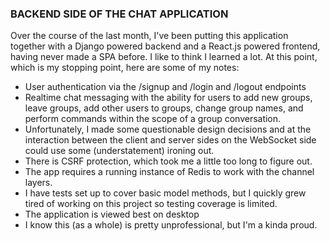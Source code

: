 ### BACKEND SIDE OF THE CHAT APPLICATION

Over the course of the last month, I've been putting this application together with a
Django powered backend and a React.js powered frontend, having never made a SPA before.
I like to think I learned a lot. At this point, which is my stopping point, here are
some of my notes:

- User authentication via the /signup and /login and /logout endpoints
- Realtime chat messaging with the ability for users to add new groups,
leave groups, add other users to groups, change group names, and perform
commands within the scope of a group conversation.
- Unfortunately, I made some questionable design decisions and at the
interaction between the client and server sides on the WebSocket side
could use some (understatement) ironing out.
- There is CSRF protection, which took me a little too long to figure out.
- The app requires a running instance of Redis to work with the channel
layers.
- I have tests set up to cover basic model methods, but I quickly grew
tired of working on this project so testing coverage is limited.
- The application is viewed best on desktop
- I know this (as a whole) is pretty unprofessional, but I'm a kinda
proud.
